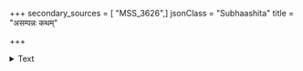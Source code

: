 +++
secondary_sources = [ "MSS_3626",]
jsonClass = "Subhaashita"
title = "असम्पन्नः कथम्"

+++

<details><summary>Text</summary>

असंपन्नः कथं बन्धुर् असहिष्णुः कथं प्रभुः।  
अनात्मवित् कथं विद्वान् असंतुष्टः कथं सुखी॥
</details>
